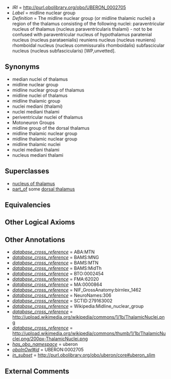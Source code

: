 * *IRI* = http://purl.obolibrary.org/obo/UBERON_0002705
 * *Label* = midline nuclear group
 * *Definition* = The midline nuclear group (or midline thalamic nuclei) a region of the thalamus consisting of the following nuclei: paraventricular nucleus of thalamus (nucleus paraventricularis thalami) - not to be confused with paraventricular nucleus of hypothalamus paratenial nucleus (nucleus parataenialis) reuniens nucleus (nucleus reuniens) rhomboidal nucleus (nucleus commissuralis rhomboidalis) subfascicular nucleus (nucleus subfascicularis) [WP,unvetted].

## Synonyms

 * median nuclei of thalamus
 * midline nuclear group
 * midline nuclear group of thalamus
 * midline nuclei of thalamus
 * midline thalamic group
 * nuclei mediani (thalami)
 * nuclei mediani thalami
 * periventricular nuclei of thalamus
 * Motoneuron Groups
 * midline group of the dorsal thalamus
 * midline thalamic nuclear group
 * midline thalamic nuclear group
 * midline thalamic nuclei
 * nuclei mediani thalami
 * nucleus mediani thalami

## Superclasses

 * [nucleus of thalamus](../../UBERON/92/UBERON_0007692.md)
 * [part_of](../../BFO/50/BFO_0000050.md) some [dorsal thalamus](../../UBERON/03/UBERON_0004703.md)

## Equivalencies


## Other Logical Axioms


## Other Annotations

 * *[database_cross_reference](../../ef/oboInOwl#hasDbXref.md)* = ABA:MTN
 * *[database_cross_reference](../../ef/oboInOwl#hasDbXref.md)* = BAMS:MNG
 * *[database_cross_reference](../../ef/oboInOwl#hasDbXref.md)* = BAMS:MTN
 * *[database_cross_reference](../../ef/oboInOwl#hasDbXref.md)* = BAMS:MidTh
 * *[database_cross_reference](../../ef/oboInOwl#hasDbXref.md)* = BTO:0002454
 * *[database_cross_reference](../../ef/oboInOwl#hasDbXref.md)* = FMA:62020
 * *[database_cross_reference](../../ef/oboInOwl#hasDbXref.md)* = MA:0000864
 * *[database_cross_reference](../../ef/oboInOwl#hasDbXref.md)* = NIF_GrossAnatomy:birnlex_1462
 * *[database_cross_reference](../../ef/oboInOwl#hasDbXref.md)* = NeuroNames:306
 * *[database_cross_reference](../../ef/oboInOwl#hasDbXref.md)* = SCTID:279163002
 * *[database_cross_reference](../../ef/oboInOwl#hasDbXref.md)* = Wikipedia:Midline_nuclear_group
 * *[database_cross_reference](../../ef/oboInOwl#hasDbXref.md)* = http://upload.wikimedia.org/wikipedia/commons/1/1b/ThalamicNuclei.png
 * *[database_cross_reference](../../ef/oboInOwl#hasDbXref.md)* = http://upload.wikimedia.org/wikipedia/commons/thumb/1/1b/ThalamicNuclei.png/200px-ThalamicNuclei.png
 * *[has_obo_namespace](../../ce/oboInOwl#hasOBONamespace.md)* = uberon
 * *[oboInOwl#id](../../id/oboInOwl#id.md)* = UBERON:0002705
 * *[in_subset](../../et/oboInOwl#inSubset.md)* = http://purl.obolibrary.org/obo/uberon/core#uberon_slim

## External Comments

